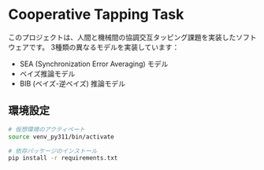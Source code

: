 # Cooperative Tapping Task

このプロジェクトは、人間と機械間の協調交互タッピング課題を実装したソフトウェアです。
3種類の異なるモデルを実装しています：

- SEA (Synchronization Error Averaging) モデル
- ベイズ推論モデル
- BIB (ベイズ-逆ベイズ) 推論モデル

## 環境設定

```bash
# 仮想環境のアクティベート
source venv_py311/bin/activate

# 依存パッケージのインストール
pip install -r requirements.txt
```

